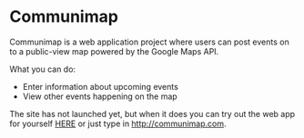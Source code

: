 # Communimap
Communimap is a web application project where users can post events on to a public-view map powered by the Google Maps API. 

What you can do:
* Enter information about upcoming events
* View other events happening on the map

The site has not launched yet, but when it does you can try out the web app for yourself [HERE](http://communimap.com) or just type in http://communimap.com. 




